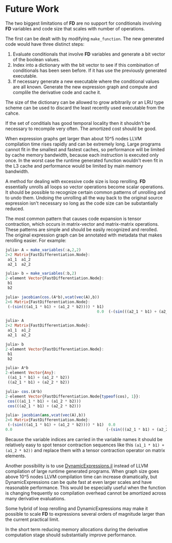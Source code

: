# Future Work
The two biggest limitations of **FD** are no support for conditionals involving **FD** variables and code size that scales with number of operations. 

The first can be dealt with by modifying `make_function`. The new generated code would have three distinct steps:
1. Evaluate conditionals that involve **FD** variables and generate a bit vector of the boolean values.
2. Index into a dictionary with the bit vector to see if this combination of conditionals has been seen before. If it has use the previously generated executable.
3. If necessary generate a new executable where the conditional values are all known. Generate the new expression graph and compute and complile the derivative code and cache it.

The size of the dictionary can be allowed to grow arbitrarily or an LRU type scheme can be used to discard the least recently used executable from the cahce.

If the set of conditials has good temporal locality then it shouldn't be necessary to recompile very often. The amortized cost should be good.

When expression graphs get larger than about 10^5 nodes LLVM compilation time rises rapidly and can be extremely long. Large programs cannot fit in the smallest and fastest caches, so performance will be limited by cache memory bandwidth, because each instruction is executed only once. In the worst case the runtime generated function wouldn't even fit in the L3 cache and performance would be limited by main memory bandwidth.

 A method for dealing with excessive code size is loop rerolling. **FD** essentially unrolls all loops so vector operations become scalar operations. It should be possible to recognize certain common patterns of unrolling and to undo them. Undoing the unrolling all the way back to the original source expression isn't necessary so long as the code size can be substantially reduced.

The most common pattern that causes code expansion is tensor contraction, which occurs in matrix-vector and matrix-matrix operations. These patterns are simple and should be easily recognized and rerolled. The original expression graph can be annotated with metadata that makes rerolling easier. For example:

```julia
julia> A = make_variables(:a,2,2)
2×2 Matrix{FastDifferentiation.Node}:
 a1_1  a1_2
 a2_1  a2_2

julia> b = make_variables(:b,2)
2-element Vector{FastDifferentiation.Node}:
 b1
 b2

julia> jacobian(cos.(A*b),vcat(vec(A),b))
2×6 Matrix{FastDifferentiation.Node}:
 (-(sin(((a1_1 * b1) + (a1_2 * b2)))) * b1)                                         0.0  …  (-(sin(((a1_1 * b1) + (a1_2 * b2)))) * a1_2)
                                        0.0  (-(sin(((a2_1 * b1) + (a2_2 * b2)))) * b1)     (-(sin(((a2_1 * b1) + (a2_2 * b2)))) * a2_2)

julia> A
2×2 Matrix{FastDifferentiation.Node}:
 a1_1  a1_2
 a2_1  a2_2

julia> b
2-element Vector{FastDifferentiation.Node}:
 b1
 b2

julia> A*b
2-element Vector{Any}:
 ((a1_1 * b1) + (a1_2 * b2))
 ((a2_1 * b1) + (a2_2 * b2))

julia> cos.(A*b)
2-element Vector{FastDifferentiation.Node{typeof(cos), 1}}:
 cos(((a1_1 * b1) + (a1_2 * b2)))
 cos(((a2_1 * b1) + (a2_2 * b2)))

julia> jacobian(ans,vcat(vec(A),b))
2×6 Matrix{FastDifferentiation.Node}:
 (-(sin(((a1_1 * b1) + (a1_2 * b2)))) * b1)  0.0                      …                     (-(sin(((a1_1 * b1) + (a1_2 * b2)))) * a1_2)
0.0                                         (-(sin(((a2_1 * b1) + (a2_2 * b2)))) * b1)      (-(sin(((a2_1 * b1) + (a2_2 * b2)))) * a2_2)
```

Because the variable indices are carried in the variable names it should be relatively easy to spot tensor contraction sequences like this `(a1_1 * b1) + (a1_2 * b2))` and replace them with a tensor contraction operator on matrix elements.


Another possibility is to use [DynamicExpressions.jl](https://github.com/SymbolicML/DynamicExpressions.jl) instead of LLVM compilation of large runtime generated programs. When graph size goes above 10^5 nodes LLVM compilation time can increase dramatically, but DynamicExpressions can be quite fast at even larger scales and have reasonable performance. This would be especially useful when the function is changing frequently so compilation overhead cannot be amortized across many derivative evaluations.

Some hybrid of loop rerolling and DynamicExpressions may make it possible to scale **FD** to expressions several orders of magnitude larger than the current practical limit.

In the short term reducing memory allocations during the derivative computation stage should substantially improve performance.


